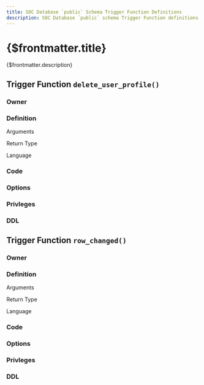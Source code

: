 ```yaml
---
title: SOC Database `public` Schema Trigger Function Definitions
description: SOC Database `public` schema Trigger Function definitions
---
```


# {$frontmatter.title}

{$frontmatter.description}

## Trigger Function `delete_user_profile()`

### Owner

### Definition

Arguments

Return Type

Language

### Code

### Options

### Privleges

### DDL

## Trigger Function `row_changed()`

### Owner

### Definition

Arguments

Return Type

Language

### Code

### Options

### Privleges

### DDL
